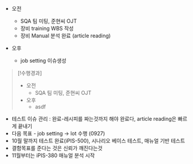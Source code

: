 - 오전
	- SQA 팀 미팅, 준현씨 OJT
	- 장비 training WBS 작성
	- 장비 Manual 분석 완료 (article reading)

- 오후
	- job setting 이슈생성

>[!수행경과]
>- 오전
>	-  SQA 팀 미팅, 준현씨 OJT
>- 오후
>	- asdf

- 테스트 이슈 관리 : 완료-레시피를 짜는것까지 해야 완료다, article reading은 빠르게 끝내기
- 다음 목표 -  job setting -> lot 수행 (0927)
- 10월 말까지 테스트 완료(iPIS-500), 시나리오 베이스 테스트, 매뉴얼 기반 테스트
- 결함목표를 준다는 것은 신뢰가 깨진다는것
- 11월부터는 iPIS-380 매뉴얼 분석 시작
